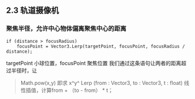 ## 2.3 轨道摄像机
### 聚焦半径，允许中心物体偏离聚焦中心的距离
```
if (distance > focusRadius)	
	focusPoint = Vector3.Lerp(targetPoint, focusPoint, focusRadius / distance);
```
targetPoint 小球位置，focusPoint 聚焦位置
我们通过这条语句让两者的距离超过半径时，让





> Math.pow(x,y) 即求 x^y^ 
> Lerp (from : Vector3, to : Vector3, t : float)  线性插值，计算from + （to - from） * t；